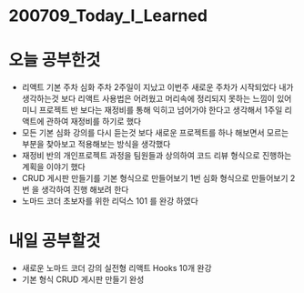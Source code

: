 # 200709_Today_I_Learned
# 오늘 공부한것
 * 리액트 기본 주차 심화 주차 2주일이 지났고 이번주 새로운 주차가 시작되었다 내가 생각하는것 보다 리액트 사용법은 어려웠고 머리속에 정리되지 못하는 느낌이 있어 미니 프로젝트 반 보다는 재정비를
통해 익히고 넘어가야 한다고 생각해서 1주일 리액트에 관하여 재정비를 하기로 했다 
 * 모든 기본 심화 강의를 다시 듣는것 보다 새로운 프로젝트를 하나 해보면서 모르는 부분을 찾아보고 적용해보는 방식을 생각했다
 * 재정비 반의 개인프로젝트 과정을 팀원들과 상의하여 코드 리뷰 형식으로 진행하는 계획을 이야기 했다
 * CRUD 게시판 만들기를 기본 형식으로 만들어보기 1번 심화 형식으로 만들어보기 2번 을 생각하여 진행 해보려 한다
 * 노마드 코더 초보자를 위한 리덕스 101 를 완강 하였다
# 내일 공부할것
 * 새로운 노마드 코더 강의 실전형 리액트 Hooks 10개 완강
 * 기본 형식 CRUD 게시판 만들기 완성
